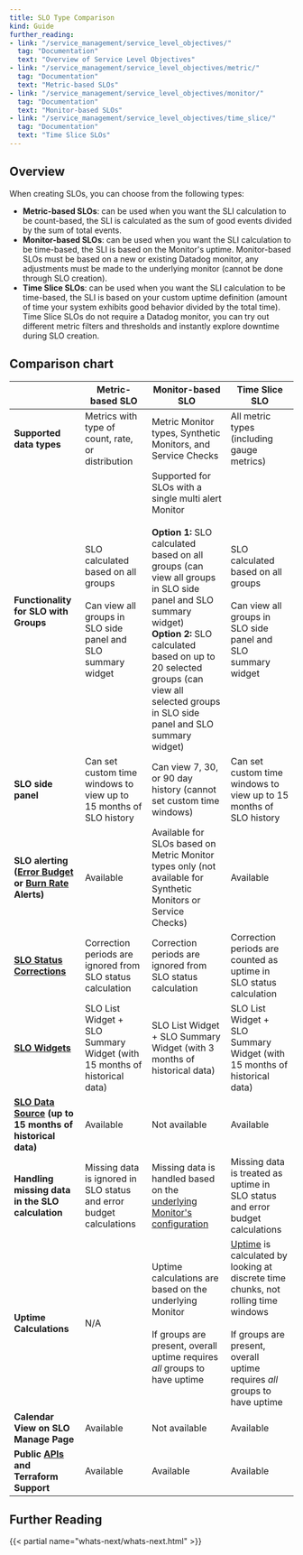 ```yaml
---
title: SLO Type Comparison
kind: Guide
further_reading:
- link: "/service_management/service_level_objectives/"
  tag: "Documentation"
  text: "Overview of Service Level Objectives"
- link: "/service_management/service_level_objectives/metric/"
  tag: "Documentation"
  text: "Metric-based SLOs"
- link: "/service_management/service_level_objectives/monitor/"
  tag: "Documentation"
  text: "Monitor-based SLOs"
- link: "/service_management/service_level_objectives/time_slice/"
  tag: "Documentation"
  text: "Time Slice SLOs"
---
```


## Overview

When creating SLOs, you can choose from the following types:
- **Metric-based SLOs**: can be used when you want the SLI calculation to be count-based, the SLI is calculated as the sum of good events divided by the sum of total events.
- **Monitor-based SLOs**: can be used when you want the SLI calculation to be time-based, the SLI is based on the Monitor's uptime. Monitor-based SLOs must be based on a new or existing Datadog monitor, any adjustments must be made to the underlying monitor (cannot be done through SLO creation).
- **Time Slice SLOs**: can be used when you want the SLI calculation to be time-based, the SLI is based on your custom uptime definition (amount of time your system exhibits good behavior divided by the total time). Time Slice SLOs do not require a Datadog monitor, you can try out different metric filters and thresholds and instantly explore downtime during SLO creation.
 
## Comparison chart

|                                                                       | **Metric-based SLO**                                                                                                                      | **Monitor-based SLO**                                                                                                                                               | **Time Slice SLO**                                                                   |
|-----------------------------------------------------------------------|-------------------------------------------------------------------------------------------------------------------------------------------|---------------------------------------------------------------------------------------------------------------------------------------------------------------------|--------------------------------------------------------------------------------------|
| **Supported data types**                                              | Metrics with type of count, rate, or distribution                                                                                         | Metric Monitor types, Synthetic Monitors, and Service Checks                                                                                                        | All metric types (including gauge metrics)                                           |
| **Functionality for SLO with Groups**                                               | SLO calculated based on all groups<br><br>Can view all groups in SLO side panel and SLO summary widget                                                                                                                  | Supported for SLOs with a single multi alert Monitor<br><br>**Option 1:** SLO calculated based on all groups (can view all groups in SLO side panel and SLO summary widget)<br>**Option 2:** SLO calculated based on up to 20 selected groups (can view all selected groups in SLO side panel and SLO summary widget)                                                                                                                                | SLO calculated based on all groups<br><br>Can view all groups in SLO side panel and SLO summary widget                                                           |
| **SLO side panel** | Can set custom time windows to view up to 15 months of SLO history                                                                                               | Can view 7, 30, or 90 day history (cannot set custom time windows)                                                                                                                     | Can set custom time windows to view up to 15 months of SLO history                                         |
| **SLO alerting ([Error Budget][1] or [Burn Rate][2] Alerts)**         | Available                                                                                                      | Available for SLOs based on Metric Monitor types only (not available for Synthetic Monitors or Service Checks)                                                      | Available                                                    |
| [**SLO Status Corrections**][3]                                       | Correction periods are ignored from SLO status calculation                                                              | Correction periods are ignored from SLO status calculation                                                                                        | Correction periods are counted as uptime in SLO status calculation |
| **[SLO Widgets][4]**                                                  | SLO List Widget + SLO Summary Widget (with 15 months of historical data)                                                                                                           | SLO List Widget + SLO Summary Widget (with 3 months of historical data)                                                                                                                           | SLO List Widget + SLO Summary Widget (with 15 months of historical data)                                                        |
| **[SLO Data Source][5] (up to 15 months of historical data)**                                              | Available                                                                | Not available                                                                                                                                     | Available                                                |
| **Handling missing data in the SLO calculation**                      | Missing data is ignored in SLO status and error budget calculations                                                                       | Missing data is handled based on the [underlying Monitor's configuration][6]                                                                                        | Missing data is treated as uptime in SLO status and error budget calculations        |
| **Uptime Calculations**                                          |  N/A                                                                                  |  Uptime calculations are based on the underlying Monitor <br><br>If groups are present, overall uptime requires *all* groups to have uptime| [Uptime][7] is calculated by looking at discrete time chunks, not rolling time windows<br><br>If groups are present, overall uptime requires *all* groups to have uptime |
| **Calendar View on SLO Manage Page**                                   | Available                                                                                                                                | Not available                                                                                                                                                      | Available                                                                            |
| **Public [APIs][8] and Terraform Support**                                   | Available                                                                                                                                 | Available                                                                                                                                                     | Available                                                                            |

## Further Reading

{{< partial name="whats-next/whats-next.html" >}}

[1]: https://docs.datadoghq.com/service_management/service_level_objectives/error_budget/
[2]: https://docs.datadoghq.com/service_management/service_level_objectives/burn_rate/
[3]: https://docs.datadoghq.com/service_management/service_level_objectives/#slo-status-corrections
[4]: https://docs.datadoghq.com/service_management/service_level_objectives/#slo-widgets
[5]: https://docs.datadoghq.com/dashboards/guide/slo_data_source/
[6]: https://docs.datadoghq.com/service_management/service_level_objectives/monitor/#missing-data
[7]: /service_management/service_level_objectives/time_slice/#uptime-calculations
[8]: https://docs.datadoghq.com/api/latest/service-level-objectives/
